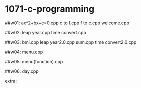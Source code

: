 # 1071-c-programming

##w01:
    ax^2+bx+c=0.cpp
    c to f.cpp
    f to c.cpp
    welcome.cpp

##w02:
    leap year.cpp
    time convert.cpp

##w03:
    bmi.cpp
    leap year2.0.cpp
    sum.cpp
    time convert2.0.cpp
    
##w04:
    menu.cpp

##w05:
    menu(function).cpp
    
##w06:
    day.cpp


extra:

<!--stackedit_data:
eyJoaXN0b3J5IjpbMTI1Mjk0Njk0M119
-->